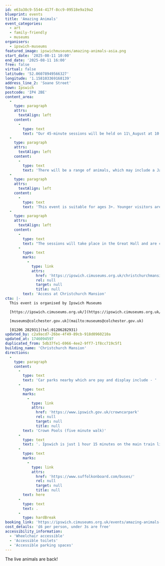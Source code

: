 ```yaml
---
id: e63a38c9-5544-417f-8cc9-09518e9a19a2
blueprint: events
title: 'Amazing Animals'
event_categories:
  - art
  - family-friendly
  - museums
organisers:
  - ipswich-museums
featured_image: ipswichmuseums/amazing-animals-asia.png
start_date: '2025-08-11 10:00'
end_date: '2025-08-11 16:00'
free: false
virtual: false
latitude: '52.06078949566327'
longitude: '1.158103369168139'
address_line_2: 'Soane Street'
town: Ipswich
postcode: 'IP4 2BE'
content_area:
  -
    type: paragraph
    attrs:
      textAlign: left
    content:
      -
        type: text
        text: "Our 45-minute sessions will be held on 11\_August at 10:30 AM, 11:30 AM, 12:30 PM, 2 PM, and 3 PM. Learn\_more about a range of animals, how they adapt and survive in their environments, and how humans impact their worlds."
  -
    type: paragraph
    attrs:
      textAlign: left
    content:
      -
        type: text
        text: 'There will be a range of animals, which may include a Japanese rat snake, Berber Skink, Asian forest scorpion, Indian star tortoise, Indonesian frilled dragon, Halmahera blue-tongued skink, Syrian hamster, chickens, giant Asian praying mantis, orchid mantis, leaf insects, and lesser bamboo rat. Nine animals will be chosen depending on how happy they are on the morning.'
  -
    type: paragraph
    attrs:
      textAlign: left
    content:
      -
        type: text
        text: 'This event is suitable for ages 3+. Younger visitors are welcome to attend but will be unable to handle the animals.'
  -
    type: paragraph
    attrs:
      textAlign: left
    content:
      -
        type: text
        text: "The sessions will take place in the Great Hall and are completely accessible. For useful information, such as how to find us and what facilities Christchurch Mansion has, we recommend reading our Access information:\_"
      -
        type: text
        marks:
          -
            type: link
            attrs:
              href: 'https://ipswich.cimuseums.org.uk/christchurchmansionaccess/'
              rel: null
              target: null
              title: null
        text: 'Access at Christchurch Mansion'
cta: |-
  This event is organised by Ipswich Museums

  [https://ipswich.cimuseums.org.uk/](https://ipswich.cimuseums.org.uk/) 

  [museums@colchester.gov.uk](mailto:museums@colchester.gov.uk)

  [01206 282931](tel:01206282931)
updated_by: c2a9acd7-26be-4f49-89cb-918d0960210a
updated_at: 1746094597
duplicated_from: 5db37fe1-6966-4ee2-9ff7-1f8cc719c5f1
building_name: 'Christchurch Mansion'
directions:
  -
    type: paragraph
    content:
      -
        type: text
        text: 'Car parks nearby which are pay and display include - '
      -
        type: text
        marks:
          -
            type: link
            attrs:
              href: 'https://www.ipswich.gov.uk/crowncarpark'
              rel: null
              target: null
              title: null
        text: 'Crown Pools (five minute walk)'
      -
        type: text
        text: '. Ipswich is just 1 hour 15 minutes on the main train line from London to Norwich.  Arriving at Ipswich Station the museum is approximately 20 minute walk or short bus ride to the town centre. The museum is a five minute walk from Tower Ramparts bus station in the town centre - see the latest bus timetables '
      -
        type: text
        marks:
          -
            type: link
            attrs:
              href: 'https://www.suffolkonboard.com/buses/'
              rel: null
              target: null
              title: null
        text: here
      -
        type: text
        text: .
      -
        type: hardBreak
booking_link: 'https://ipswich.cimuseums.org.uk/events/amazing-animals-asia/'
cost_details: '£6 per person, under 3s are free'
accessibility_information:
  - 'Wheelchair accessible'
  - 'Accessible toilets'
  - 'Accessible parking spaces'
---
```

The live animals are back!